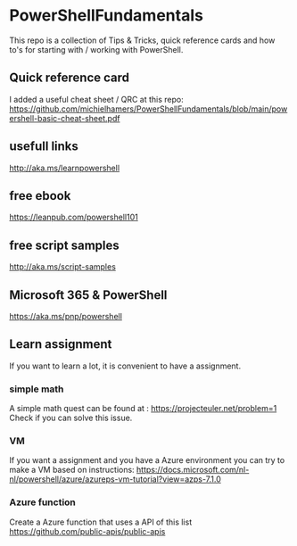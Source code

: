 # PowerShellFundamentals
This repo is a collection of Tips & Tricks, quick reference cards and how to's for starting with / working with PowerShell.

## Quick reference card
I added a useful cheat sheet / QRC at this repo: https://github.com/michielhamers/PowerShellFundamentals/blob/main/powershell-basic-cheat-sheet.pdf

## usefull links
http://aka.ms/learnpowershell

## free ebook
https://leanpub.com/powershell101

## free script samples
http://aka.ms/script-samples

## Microsoft 365 & PowerShell
https://aka.ms/pnp/powershell

## Learn assignment
If you want to learn a lot, it is convenient to have a assignment.
### simple math 
A simple math quest can be found at : https://projecteuler.net/problem=1
Check if you can solve this issue.

### VM
If you want a assignment and you have a Azure environment you can try to make a VM based on instructions: https://docs.microsoft.com/nl-nl/powershell/azure/azureps-vm-tutorial?view=azps-7.1.0

### Azure function
Create a Azure function that uses a API of this list 
https://github.com/public-apis/public-apis
